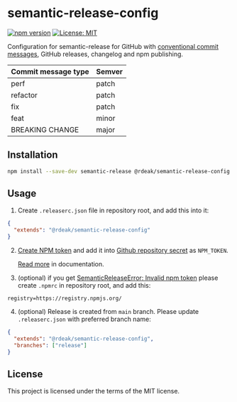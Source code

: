 # semantic-release-config

[![npm version](https://img.shields.io/npm/v/@rdeak/semantic-release-config/latest.svg)](https://www.npmjs.com/package/@rdeak/semantic-release-config)
[![License: MIT](https://img.shields.io/badge/License-MIT-yellow.svg)](https://opensource.org/licenses/MIT)

Configuration for semantic-release for GitHub with
[conventional commit messages](https://www.conventionalcommits.org/en/v1.0.0/), GitHub releases, changelog and npm publishing.

| Commit message type | Semver |
| ------------------- | ------ |
| perf                | patch  |
| refactor            | patch  |
| fix                 | patch  |
| feat                | minor  |
| BREAKING CHANGE     | major  |

## Installation

```bash
npm install --save-dev semantic-release @rdeak/semantic-release-config
```

## Usage

1. Create `.releaserc.json` file in repository root, and add this into it:

```json
{
  "extends": "@rdeak/semantic-release-config"
}
```

2. [Create NPM token](https://docs.npmjs.com/creating-and-viewing-access-tokens) and
   add it into [Github repository secret](https://docs.github.com/en/actions/security-guides/using-secrets-in-github-actions#creating-secrets-for-a-repository) as `NPM_TOKEN`.

   [Read more](https://github.com/jednano/semantic-release-npm-github-config#plugins) in documentation.

3. (optional) if you get [SemanticReleaseError: Invalid npm token](https://github.com/semantic-release/semantic-release/issues/2313) please create `.npmrc` in repository root, and add this:

```
registry=https://registry.npmjs.org/
```

4. (optional) Release is created from `main` branch. Please update `.releaserc.json` with preferred branch name:

```json
{
  "extends": "@rdeak/semantic-release-config",
  "branches": ["release"]
}
```

## License

This project is licensed under the terms of the MIT license.
